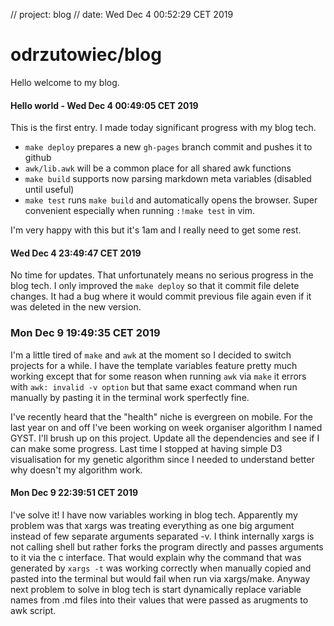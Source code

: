 // project: blog
// date: Wed Dec  4 00:52:29 CET 2019

# odrzutowiec/blog
Hello welcome to my blog.

#### Hello world - Wed Dec  4 00:49:05 CET 2019
This is the first entry. I made today significant progress with my blog tech.

* `make deploy` prepares a new `gh-pages` branch commit and pushes it to github
* `awk/lib.awk` will be a common place for all shared awk functions
* `make build` supports now parsing markdown meta variables (disabled until useful)
* `make test` runs `make build` and automatically opens the browser. Super convenient especially when running `:!make test` in vim.

I'm very happy with this but it's 1am and I really need to get some rest.

#### Wed Dec  4 23:49:47 CET 2019
No time for updates. That unfortunately means no serious progress in the blog tech. I only improved the `make deploy` so that it commit file delete changes. It had a bug where it would commit previous file again even if it was deleted in the new version.

### Mon Dec  9 19:49:35 CET 2019
I'm a little tired of `make` and `awk` at the moment so I decided to switch projects for a while. I have the template variables feature pretty much working except that for some reason when running `awk` via `make` it errors with `awk: invalid -v option` but that same exact command when run manually by pasting it in the terminal work sperfectly fine.

I've recently heard that the "health" niche is evergreen on mobile. For the last year on and off I've been working on week organiser algorithm I named GYST. I'll brush up on this project. Update all the dependencies and see if I can make some progress. Last time I stopped at having simple D3 visualisation for my genetic algorithm since I needed to understand better why doesn't my algorithm work.

#### Mon Dec  9 22:39:51 CET 2019
I've solve it! I have now variables working in blog tech. Apparently my problem was that xargs was treating everything as one big argument instead of few separate arguments separated -v. I think internally xargs is not calling shell but rather forks the program directly and passes arguments to it via the c interface. That would explain why the command that was generated by `xargs -t` was working correctly when manually copied and pasted into the terminal but would fail when run via xargs/make.
Anyway next problem to solve in blog tech is start dynamically replace variable names from .md files into their values that were passed as arugments to awk script.
